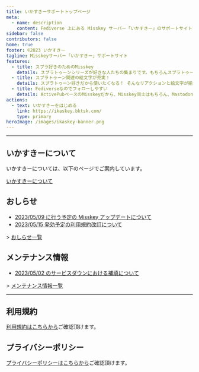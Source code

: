 ```yaml
---
title: いかすきーサポートトップページ
meta:
  - name: description
    content: Fediverse 上にある Misskey サーバー「いかすきー」のサポートサイトです。
sidebar: false
contributors: false
home: true
footer: ©2023 いかすきー
tagline: Misskeyサーバー「いかすきー」サポートサイト
features:
  - title: スプラ好きのためのMisskey
    details: スプラトゥーンシリーズが好きな人たちの集まりです。もちろんスプラトゥーン以外のこともお話し頂けます。
  - title: スプラトゥーン関連の絵文字が充実！
    details: スプラトゥーン好きだから使いたくなる！ そんなリアクションと絵文字が揃っています。
  - title: Fediverseなのでフォローしやすい
    details: ActivePubベースのMisskeyだから、Misskey同士はもちろん、MastodonなどのFediverseのサーバー間でフォローし合うことが可能！
actions:
  - text: いかすきーをはじめる
    link: https://ikaskey.bktsk.com/
    type: primary
heroImage: /images/ikaskey-banner.png
---
```


---

## いかすきーについて

いかすきーについては、以下のページでご案内しています。

[いかすきーについて](/about.html)

## おしらせ

- <Badge type="tip" text="完了" vertical="middle" /> [2023/05/09 に行う予定の Misskey アップデートについて](/maintenance/20230509-update_maintenance.html)
- <Badge type="tip" text="New" vertical="middle" /> [2023/05/15 発効予定の利用規約改訂について](/news/20230501-change_terms.html)

\> [おしらせ一覧](/category/おしらせ/)

## メンテナンス情報

- <Badge type="tip" text="New" vertical="middle" /> [2023/05/02 のサービスダウンにおける補填について](/maintenance/20230503-server_down.html)

\> [メンテナンス情報一覧](/category/メンテナンス/)

---

## 利用規約

[利用規約はこちらから](/terms/)ご確認頂けます。

## プライバシーポリシー

[プライバシーポリシーはこちらから](/privacy-policy/)ご確認頂けます。
